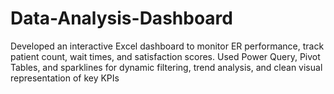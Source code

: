 # Data-Analysis-Dashboard
Developed an interactive Excel dashboard to monitor ER performance, track patient count, wait times, and satisfaction scores. Used Power Query, Pivot Tables, and sparklines for dynamic filtering, trend analysis, and clean visual representation of key KPIs
